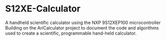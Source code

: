 # S12XE-Calculator
A handheld scientific calculator using the NXP 9S12XEP100  microcontroller
Building on the AriCalculator project to document the code and algorithms used to create a scientific, programmable hand-held calculator. 
